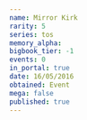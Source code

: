 ```yaml
---
name: Mirror Kirk
rarity: 5
series: tos
memory_alpha:
bigbook_tier: -1
events: 0
in_portal: true
date: 16/05/2016
obtained: Event
mega: false
published: true
---
```



